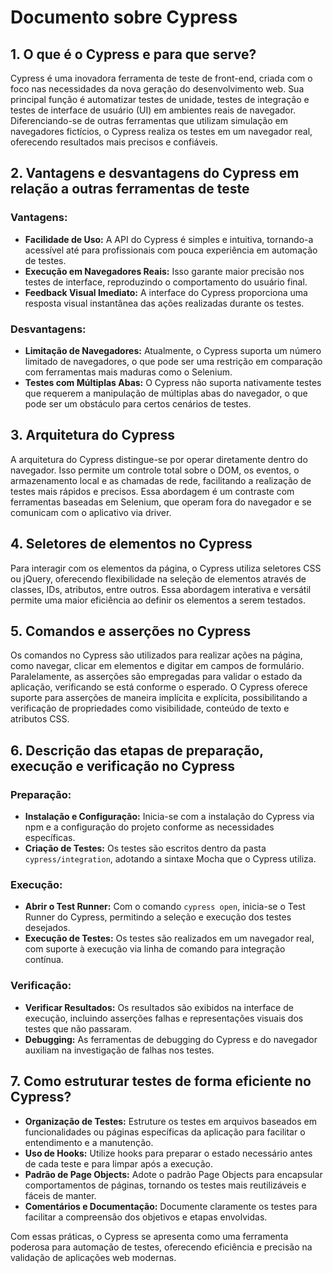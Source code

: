 # Documento sobre Cypress

## 1. O que é o Cypress e para que serve?
Cypress é uma inovadora ferramenta de teste de front-end, criada com o foco nas necessidades da nova geração do desenvolvimento web. Sua principal função é automatizar testes de unidade, testes de integração e testes de interface de usuário (UI) em ambientes reais de navegador. Diferenciando-se de outras ferramentas que utilizam simulação em navegadores fictícios, o Cypress realiza os testes em um navegador real, oferecendo resultados mais precisos e confiáveis.

## 2. Vantagens e desvantagens do Cypress em relação a outras ferramentas de teste

### Vantagens:
- **Facilidade de Uso:** A API do Cypress é simples e intuitiva, tornando-a acessível até para profissionais com pouca experiência em automação de testes.
- **Execução em Navegadores Reais:** Isso garante maior precisão nos testes de interface, reproduzindo o comportamento do usuário final.
- **Feedback Visual Imediato:** A interface do Cypress proporciona uma resposta visual instantânea das ações realizadas durante os testes.

### Desvantagens:
- **Limitação de Navegadores:** Atualmente, o Cypress suporta um número limitado de navegadores, o que pode ser uma restrição em comparação com ferramentas mais maduras como o Selenium.
- **Testes com Múltiplas Abas:** O Cypress não suporta nativamente testes que requerem a manipulação de múltiplas abas do navegador, o que pode ser um obstáculo para certos cenários de testes.

## 3. Arquitetura do Cypress
A arquitetura do Cypress distingue-se por operar diretamente dentro do navegador. Isso permite um controle total sobre o DOM, os eventos, o armazenamento local e as chamadas de rede, facilitando a realização de testes mais rápidos e precisos. Essa abordagem é um contraste com ferramentas baseadas em Selenium, que operam fora do navegador e se comunicam com o aplicativo via driver.

## 4. Seletores de elementos no Cypress
Para interagir com os elementos da página, o Cypress utiliza seletores CSS ou jQuery, oferecendo flexibilidade na seleção de elementos através de classes, IDs, atributos, entre outros. Essa abordagem interativa e versátil permite uma maior eficiência ao definir os elementos a serem testados.

## 5. Comandos e asserções no Cypress
Os comandos no Cypress são utilizados para realizar ações na página, como navegar, clicar em elementos e digitar em campos de formulário. Paralelamente, as asserções são empregadas para validar o estado da aplicação, verificando se está conforme o esperado. O Cypress oferece suporte para asserções de maneira implícita e explícita, possibilitando a verificação de propriedades como visibilidade, conteúdo de texto e atributos CSS.

## 6. Descrição das etapas de preparação, execução e verificação no Cypress

### Preparação:
- **Instalação e Configuração:** Inicia-se com a instalação do Cypress via npm e a configuração do projeto conforme as necessidades específicas.
- **Criação de Testes:** Os testes são escritos dentro da pasta `cypress/integration`, adotando a sintaxe Mocha que o Cypress utiliza.

### Execução:
- **Abrir o Test Runner:** Com o comando `cypress open`, inicia-se o Test Runner do Cypress, permitindo a seleção e execução dos testes desejados.
- **Execução de Testes:** Os testes são realizados em um navegador real, com suporte à execução via linha de comando para integração contínua.

### Verificação:
- **Verificar Resultados:** Os resultados são exibidos na interface de execução, incluindo asserções falhas e representações visuais dos testes que não passaram.
- **Debugging:** As ferramentas de debugging do Cypress e do navegador auxiliam na investigação de falhas nos testes.

## 7. Como estruturar testes de forma eficiente no Cypress?
- **Organização de Testes:** Estruture os testes em arquivos baseados em funcionalidades ou páginas específicas da aplicação para facilitar o entendimento e a manutenção.
- **Uso de Hooks:** Utilize hooks para preparar o estado necessário antes de cada teste e para limpar após a execução.
- **Padrão de Page Objects:** Adote o padrão Page Objects para encapsular comportamentos de páginas, tornando os testes mais reutilizáveis e fáceis de manter.
- **Comentários e Documentação:** Documente claramente os testes para facilitar a compreensão dos objetivos e etapas envolvidas.

Com essas práticas, o Cypress se apresenta como uma ferramenta poderosa para automação de testes, oferecendo eficiência e precisão na validação de aplicações web modernas.
